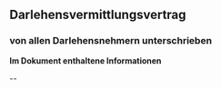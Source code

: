 ## Darlehensvermittlungsvertrag 
### von allen Darlehensnehmern unterschrieben
**Im Dokument enthaltene Informationen**

--
